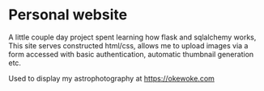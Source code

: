 # Personal website

A little couple day project spent learning how flask and sqlalchemy works,
This site serves constructed html/css, allows me to upload images via a form accessed with basic authentication,
automatic thumbnail generation etc.

Used to display my astrophotography at https://okewoke.com
